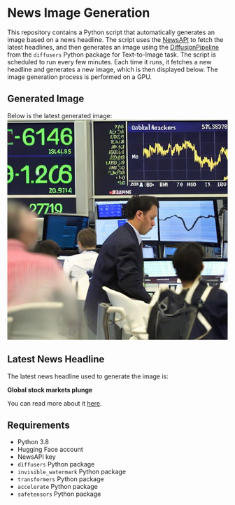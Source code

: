 # News Image Generation
This repository contains a Python script that automatically generates an image based on a news headline. The script uses the [NewsAPI](https://newsapi.org/) to fetch the latest headlines, and then generates an image using the [DiffusionPipeline](https://github.com/huggingface/diffusers) from the `diffusers` Python package for Text-to-Image task.
The script is scheduled to run every few minutes. Each time it runs, it fetches a new headline and generates a new image, which is then displayed below. The image generation process is performed on a GPU.

## Generated Image
Below is the latest generated image:
![Generated Image](image.png)

## Latest News Headline
The latest news headline used to generate the image is:

**Global stock markets plunge**

You can read more about it [here](https://news.google.com/rss/articles/CBMigwFBVV95cUxPb2NuaGtPT2t2SWNveHJuY3M5a1FtVWwyNVpCZzI4a1VERUo2bjJ4eDVUckxBWWhEdEE0bU93bV9Ya25MdWlCOWhsbEtEVGtXQlRBME0zRGxEVTdTeTF2dms1YTFhOF85NmhueGVOUU5ScE5pczZ5Vjk3bjFWOVFrdjY0aw?oc=5).

## Requirements
- Python 3.8
- Hugging Face account
- NewsAPI key
- `diffusers` Python package
- `invisible_watermark` Python package
- `transformers` Python package
- `accelerate` Python package
- `safetensors` Python package
